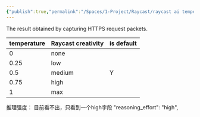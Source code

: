 ```yaml
---
{"publish":true,"permalink":"/Spaces/1-Project/Raycast/raycast ai temperature 和 reasoning effort 的实际映射关系.md","created":"2025-04-12","modified":"2025-04-12","cssclasses":""}
---
```




The result obtained by capturing HTTPS request packets.

| temperature | Raycast creativity | is default |
| ----------- | ------------------ | ---------- |
| 0           | none               |            |
| 0.25        | low                |            |
| 0.5         | medium             | Y          |
| 0.75        | high               |            |
| 1           | max                |            |

推理强度：
目前看不出，只看到一个high字段
"reasoning_effort": "high",